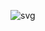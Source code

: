 ![svg](http://3.142.157.80/webhook/sishard/test/svg/24-2-bcc/insper-classroom/24-2-sishard-bcc-DeenaElOrra)
